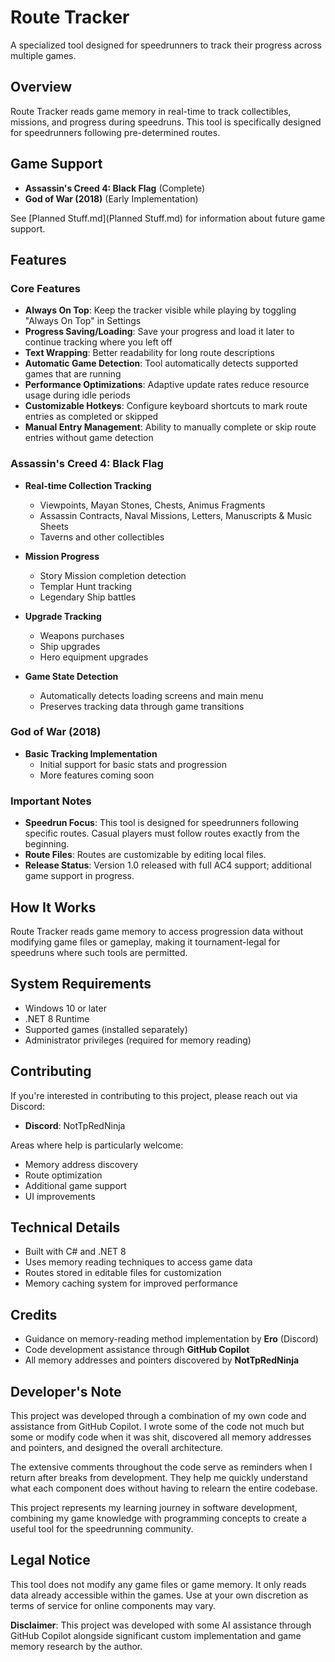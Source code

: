 # Route Tracker

A specialized tool designed for speedrunners to track their progress across multiple games.

## Overview

Route Tracker reads game memory in real-time to track collectibles, missions, and progress during speedruns. This tool is specifically designed for speedrunners following pre-determined routes.

## Game Support

- **Assassin's Creed 4: Black Flag** (Complete)
- **God of War (2018)** (Early Implementation)

See [Planned Stuff.md](Planned Stuff.md) for information about future game support.

## Features

### Core Features
- **Always On Top**: Keep the tracker visible while playing by toggling "Always On Top" in Settings
- **Progress Saving/Loading**: Save your progress and load it later to continue tracking where you left off
- **Text Wrapping**: Better readability for long route descriptions
- **Automatic Game Detection**: Tool automatically detects supported games that are running
- **Performance Optimizations**: Adaptive update rates reduce resource usage during idle periods
- **Customizable Hotkeys**: Configure keyboard shortcuts to mark route entries as completed or skipped
- **Manual Entry Management**: Ability to manually complete or skip route entries without game detection

### Assassin's Creed 4: Black Flag
- **Real-time Collection Tracking**
  - Viewpoints, Mayan Stones, Chests, Animus Fragments
  - Assassin Contracts, Naval Missions, Letters, Manuscripts & Music Sheets
  - Taverns and other collectibles

- **Mission Progress**
  - Story Mission completion detection
  - Templar Hunt tracking
  - Legendary Ship battles

- **Upgrade Tracking**
  - Weapons purchases
  - Ship upgrades
  - Hero equipment upgrades

- **Game State Detection**
  - Automatically detects loading screens and main menu
  - Preserves tracking data through game transitions

### God of War (2018)
- **Basic Tracking Implementation**
  - Initial support for basic stats and progression
  - More features coming soon

### Important Notes

- **Speedrun Focus**: This tool is designed for speedrunners following specific routes. Casual players must follow routes exactly from the beginning.
- **Route Files**: Routes are customizable by editing local files.
- **Release Status**: Version 1.0 released with full AC4 support; additional game support in progress.

## How It Works

Route Tracker reads game memory to access progression data without modifying game files or gameplay, making it tournament-legal for speedruns where such tools are permitted.

## System Requirements

- Windows 10 or later
- .NET 8 Runtime
- Supported games (installed separately)
- Administrator privileges (required for memory reading)

## Contributing

If you're interested in contributing to this project, please reach out via Discord:
- **Discord**: NotTpRedNinja

Areas where help is particularly welcome:
- Memory address discovery
- Route optimization
- Additional game support
- UI improvements

## Technical Details

- Built with C# and .NET 8
- Uses memory reading techniques to access game data
- Routes stored in editable files for customization
- Memory caching system for improved performance

## Credits

- Guidance on memory-reading method implementation by **Ero** (Discord)
- Code development assistance through **GitHub Copilot**
- All memory addresses and pointers discovered by **NotTpRedNinja**

## Developer's Note

This project was developed through a combination of my own code and assistance from GitHub Copilot. I wrote some of the code not much but some or modify code when it was shit, discovered all memory addresses and pointers, and designed the overall architecture.

The extensive comments throughout the code serve as reminders when I return after breaks from development. They help me quickly understand what each component does without having to relearn the entire codebase.

This project represents my learning journey in software development, combining my game knowledge with programming concepts to create a useful tool for the speedrunning community.

## Legal Notice

This tool does not modify any game files or game memory. It only reads data already accessible within the games. Use at your own discretion as terms of service for online components may vary.

**Disclaimer**: This project was developed with some AI assistance through GitHub Copilot alongside significant custom implementation and game memory research by the author.